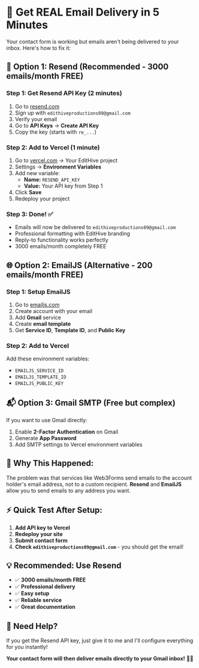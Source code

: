 # 📧 Get REAL Email Delivery in 5 Minutes

Your contact form is working but emails aren't being delivered to your inbox. Here's how to fix it:

## 🚀 **Option 1: Resend (Recommended - 3000 emails/month FREE)**

### **Step 1: Get Resend API Key (2 minutes)**
1. Go to [resend.com](https://resend.com)
2. Sign up with `edithiveproductions09@gmail.com`
3. Verify your email
4. Go to **API Keys** → **Create API Key**
5. Copy the key (starts with `re_...`)

### **Step 2: Add to Vercel (1 minute)**
1. Go to [vercel.com](https://vercel.com) → Your EditHive project
2. Settings → **Environment Variables**
3. Add new variable:
   - **Name:** `RESEND_API_KEY`
   - **Value:** Your API key from Step 1
4. Click **Save**
5. Redeploy your project

### **Step 3: Done! ✅**
- Emails will now be delivered to `edithiveproductions09@gmail.com`
- Professional formatting with EditHive branding
- Reply-to functionality works perfectly
- 3000 emails/month completely FREE

## 🌐 **Option 2: EmailJS (Alternative - 200 emails/month FREE)**

### **Step 1: Setup EmailJS**
1. Go to [emailjs.com](https://emailjs.com)
2. Create account with your email
3. Add **Gmail** service
4. Create **email template**
5. Get **Service ID**, **Template ID**, and **Public Key**

### **Step 2: Add to Vercel**
Add these environment variables:
- `EMAILJS_SERVICE_ID`
- `EMAILJS_TEMPLATE_ID` 
- `EMAILJS_PUBLIC_KEY`

## 📬 **Option 3: Gmail SMTP (Free but complex)**

If you want to use Gmail directly:
1. Enable **2-Factor Authentication** on Gmail
2. Generate **App Password** 
3. Add SMTP settings to Vercel environment variables

## 🎯 **Why This Happened:**

The problem was that services like Web3Forms send emails to the account holder's email address, not to a custom recipient. **Resend** and **EmailJS** allow you to send emails to any address you want.

## ⚡ **Quick Test After Setup:**

1. **Add API key to Vercel**
2. **Redeploy your site**
3. **Submit contact form**
4. **Check `edithiveproductions09@gmail.com`** - you should get the email!

## 💡 **Recommended: Use Resend**

- ✅ **3000 emails/month FREE**
- ✅ **Professional delivery**
- ✅ **Easy setup**
- ✅ **Reliable service**
- ✅ **Great documentation**

## 🔧 **Need Help?**

If you get the Resend API key, just give it to me and I'll configure everything for you instantly!

**Your contact form will then deliver emails directly to your Gmail inbox!** 📧✨